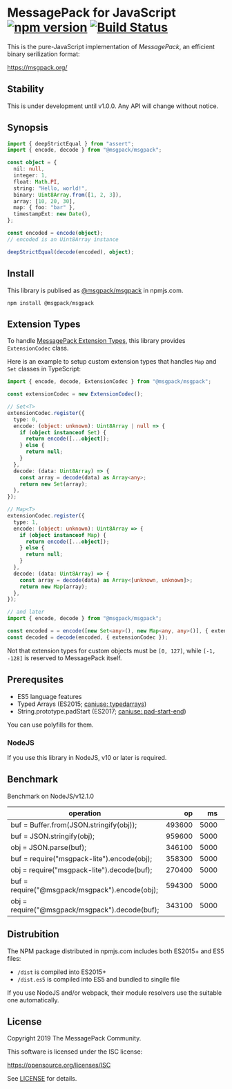 # MessagePack for JavaScript [![npm version](https://badge.fury.io/js/%40msgpack%2Fmsgpack.svg)](https://badge.fury.io/js/%40msgpack%2Fmsgpack) [![Build Status](https://travis-ci.org/msgpack/msgpack-javascript.svg?branch=master)](https://travis-ci.org/msgpack/msgpack-javascript)

This is the pure-JavaScript implementation of *MessagePack*, an efficient binary serilization format:

https://msgpack.org/

## Stability

This is under development until v1.0.0. Any API will change without notice.

## Synopsis

```typescript
import { deepStrictEqual } from "assert";
import { encode, decode } from "@msgpack/msgpack";

const object = {
  nil: null,
  integer: 1,
  float: Math.PI,
  string: "Hello, world!",
  binary: Uint8Array.from([1, 2, 3]),
  array: [10, 20, 30],
  map: { foo: "bar" },
  timestampExt: new Date(),
};

const encoded = encode(object);
// encoded is an Uint8Array instance

deepStrictEqual(decode(encoded), object);
```

## Install

This library is publised as [@msgpack/msgpack](https://www.npmjs.com/package/@msgpack/msgpack) in npmjs.com.

```shell
npm install @msgpack/msgpack
```

## Extension Types

To handle [MessagePack Extension Types](https://github.com/msgpack/msgpack/blob/master/spec.md#extension-types), this library provides `ExtensionCodec` class.

Here is an example to setup custom extension types that handles `Map` and `Set` classes in TypeScript:

```typescript
import { encode, decode, ExtensionCodec } from "@msgpack/msgpack";

const extensionCodec = new ExtensionCodec();

// Set<T>
extensionCodec.register({
  type: 0,
  encode: (object: unknown): Uint8Array | null => {
    if (object instanceof Set) {
      return encode([...object]);
    } else {
      return null;
    }
  },
  decode: (data: Uint8Array) => {
    const array = decode(data) as Array<any>;
    return new Set(array);
  },
});

// Map<T>
extensionCodec.register({
  type: 1,
  encode: (object: unknown): Uint8Array => {
    if (object instanceof Map) {
      return encode([...object]);
    } else {
      return null;
    }
  },
  decode: (data: Uint8Array) => {
    const array = decode(data) as Array<[unknown, unknown]>;
    return new Map(array);
  },
});

// and later
import { encode, decode } from "@msgpack/msgpack";

const encoded = = encode([new Set<any>(), new Map<any, any>()], { extensionCodec });
const decoded = decode(encoded, { extensionCodec });
```

Not that extension types for custom objects must be `[0, 127]`, while `[-1, -128]` is reserved to MessagePack itself.

## Prerequsites

* ES5 language features
* Typed Arrays (ES2015; [caniuse: typedarrays](https://caniuse.com/#feat=typedarrays))
* String.prototype.padStart (ES2017; [caniuse: pad-start-end](https://caniuse.com/#feat=pad-start-end))

You can use polyfills for them.

### NodeJS

If you use this library in NodeJS, v10 or later is required.

## Benchmark

Benchmark on NodeJS/v12.1.0

operation                                                         |   op   |   ms  |  op/s
----------------------------------------------------------------- | ------: | ----: | ------:
buf = Buffer.from(JSON.stringify(obj));                           |  493600 |  5000 |   98720
buf = JSON.stringify(obj);                                        |  959600 |  5000 |  191920
obj = JSON.parse(buf);                                            |  346100 |  5000 |   69220
buf = require("msgpack-lite").encode(obj);                        |  358300 |  5000 |   71660
obj = require("msgpack-lite").decode(buf);                        |  270400 |  5000 |   54080
buf = require("@msgpack/msgpack").encode(obj);                    |  594300 |  5000 |  118860
obj = require("@msgpack/msgpack").decode(buf);                    |  343100 |  5000 |   68620

## Distrubition

The NPM package distributed in npmjs.com includes both ES2015+ and ES5 files:

* `/dist` is compiled into ES2015+
* `/dist.es5` is compiled into ES5 and bundled to singile file

If you use NodeJS and/or webpack, their module resolvers use the suitable one automatically.

## License

Copyright 2019 The MessagePack Community.

This software is licensed under the ISC license:

https://opensource.org/licenses/ISC

See [LICENSE](./LICENSE) for details.
